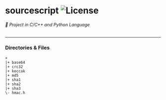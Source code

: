 # sourcescript  ![License](https://img.shields.io/badge/License-CreativeCommons-lightgrey.svg)
###### :ghost: Project in C/C++ and Python Language
------------------------------------------

### Directories & Files
```
+
|+ base64
|+ crc32
|+ keccak
|+ md5
|+ sha1
|+ sha2
|+ sha3
\- hmac.h
```
